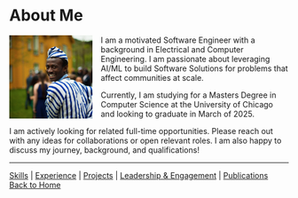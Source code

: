 # About Me

<img src="bonbino.png" alt="Profile Picture" width="150" align="left" style="margin-right: 15px;"/>

<p>
I am a motivated Software Engineer with a background in Electrical and Computer Engineering. I am passionate about leveraging AI/ML to build Software Solutions for problems that affect communities at scale.
</p>

<p>
Currently, I am studying for a Masters Degree in Computer Science at the University of Chicago and looking to graduate in March of 2025.
</p>

<p>
I am actively looking for related full-time opportunities. Please reach out with any ideas for collaborations or open relevant roles. I am also happy to discuss my journey, background, and qualifications!
</p>


---
[Skills](skills.md) | [Experience](experience.md) | [Projects](projects.md) | [Leadership & Engagement](leadership.md) | [Publications](publications.md) 
<br>
[Back to Home](index.html)
